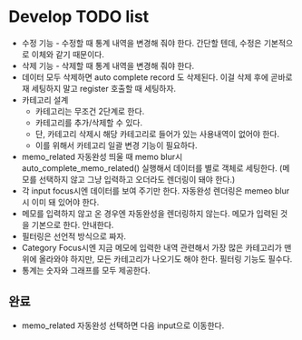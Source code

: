 Develop TODO list
==================

* 수정 기능 - 수정할 때 통계 내역을 변경해 줘야 한다. 간단할 텐데, 수정은 기본적으로 이체와 같기 때문이다.
* 삭제 기능 - 삭제할 때 통계 내역을 변경해 줘야 한다.
* 데이터 모두 삭제하면 auto complete record 도 삭제된다. 이걸 삭제 후에 곧바로 재 세팅하지 말고 register 호출할 때 세팅하자.
* 카테고리 설계
    - 카테고리는 무조건 2단계로 한다.
    - 카테고리를 추가/삭제할 수 있다.
    - 단, 카테고리 삭제시 해당 카테고리로 들어가 있는 사용내역이 없어야 한다.
    - 이를 위해서 카테고리 일괄 변경 기능이 필요하다.
* memo_related 자동완성 띄울 때 memo blur시 auto_complete_memo_related() 실행해서 데이터를 별로 객체로 세팅한다. (메모를 선택하지 않고 그냥 입력하고 오더라도 렌더링이 돼야 한다.)
* 각 input focus시엔 데이터를 보여 주기만 한다. 자동완성 렌더링은 memeo blur시 이미 돼 있어야 한다.
* 메모를 입력하지 않고 온 경우엔 자동완성을 렌더링하지 않는다. 메모가 입력된 것을 기본으로 한다. 안내한다.
* 필터링은 선언적 방식으로 짜자.
* Category Focus시엔 지금 메모에 입력한 내역 관련해서 가장 많은 카테고리가 맨 위에 올라와야 하지만, 모든 카테고리가 나오기도 해야 한다. 필터링 기능도 필수다.
* 통계는 숫자와 그래프를 모두 제공한다.


완료
----

* memo_related 자동완성 선택하면 다음 input으로 이동한다.
